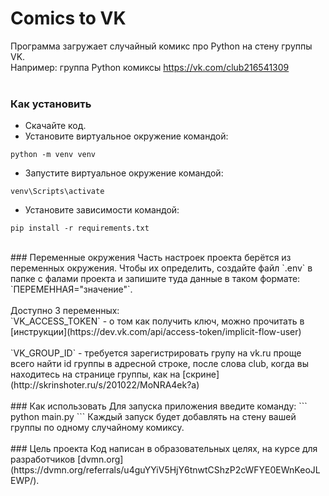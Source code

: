 # Comics to VK
Программа загружает случайный комикс про Python на стену группы VK. <br>
Например: группа Python комиксы https://vk.com/club216541309 <br>
<br>
### Как установить
- Скачайте код.<br>
- Установите виртуальное окружение командой: 
```
python -m venv venv
``` 
- Запустите виртуальное окружение командой:  
```
venv\Scripts\activate
``` 
- Установите зависимости командой:  
```
pip install -r requirements.txt
``` 
<br>
### Переменные окружения
Часть настроек проекта берётся из переменных окружения. 
Чтобы их определить, создайте файл `.env` в папке с фалами проекта 
и запишите туда данные в таком формате: `ПЕРЕМЕННАЯ="значение"`.<br>
<br>
Доступно 3 переменных:<br>
`VK_ACCESS_TOKEN` - о том как получить ключ, можно прочитать в [инструкции](https://dev.vk.com/api/access-token/implicit-flow-user)<br>
<br>
`VK_GROUP_ID` - требуется зарегистрировать групу на vk.ru проще всего найти id 
группы в адресной строке, после слова club, когда вы находитесь на странице 
 группы, как на [скрине](http://skrinshoter.ru/s/201022/MoNRA4ek?a)<br>
<br>
### Как использовать
Для запуска приложения введите команду:
```
python main.py
```
Каждый запуск будет добавлять на стену вашей группы по одному случайному комиксу.<br>
<br>
### Цель проекта
Код написан в образовательных целях, 
на курсе для разработчиков [dvmn.org](https://dvmn.org/referrals/u4guYYiV5HjY6tnwtCShzP2cWFYE0EWnKeoJLEWP/).
